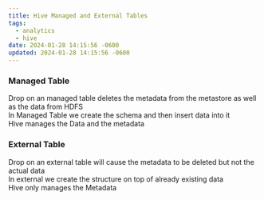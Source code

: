 ```yaml
---
title: Hive Managed and External Tables
tags:
  - analytics
  - hive
date: 2024-01-28 14:15:56 -0600
updated: 2024-01-28 14:15:56 -0600
---
```


### Managed Table

Drop on an managed table deletes the metadata from the metastore as well as the data from HDFS  
In Managed Table we create the schema and then insert data into it  
Hive manages the Data and the metadata

### External Table

Drop on an external table will cause the metadata to be deleted but not the actual data  
In external we create the structure on top of already existing data  
Hive only manages the Metadata
